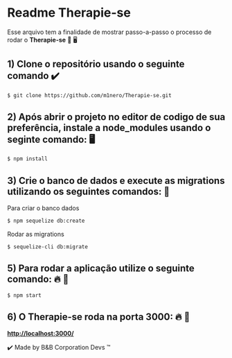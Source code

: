 # Readme Therapie-se
Esse arquivo tem a finalidade de mostrar passo-a-passo o processo de rodar o **Therapie-se** 🧠 🖥️

## 1) Clone o repositório usando o seguinte comando  :heavy_check_mark:

```bash
$ git clone https://github.com/m1nero/Therapie-se.git
```

## 2) Após abrir o projeto no editor de codigo de sua preferência, instale a node_modules usando o seginte comando: 🖥️

```bash
$ npm install
```
## 3) Crie o banco de dados e execute as migrations utilizando os seguintes comandos: 💾

Para criar o banco dados
```bash
$ npm sequelize db:create
```

Rodar as migrations
```bash
$ sequelize-cli db:migrate
```

## 5) Para rodar a aplicação utilize o seguinte comando: 🔥 🚀

```bash
$ npm start
```

## 6) O Therapie-se roda na porta 3000: 🔥 🚀

[**http://localhost:3000/**](http://localhost:3000/)

:heavy_check_mark: Made by B&B Corporation Devs :tm:

#